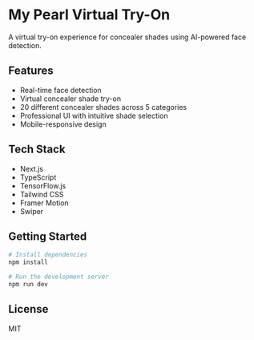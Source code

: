 # My Pearl Virtual Try-On

A virtual try-on experience for concealer shades using AI-powered face detection.

## Features

- Real-time face detection
- Virtual concealer shade try-on
- 20 different concealer shades across 5 categories
- Professional UI with intuitive shade selection
- Mobile-responsive design

## Tech Stack

- Next.js
- TypeScript
- TensorFlow.js
- Tailwind CSS
- Framer Motion
- Swiper

## Getting Started

```bash
# Install dependencies
npm install

# Run the development server
npm run dev
```

## License

MIT

